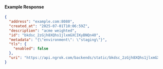 <!-- Code generated for API Clients. DO NOT EDIT. -->

#### Example Response

```json
{
  "address": "example.com:8080",
  "created_at": "2025-07-01T10:06:59Z",
  "description": "acme weighted",
  "id": "bkdsc_2zGjh8XQhs1jlxmGXCIKyBNQn40",
  "metadata": "{\"environment\": \"staging\"}",
  "tls": {
    "enabled": false
  },
  "uri": "https://api.ngrok.com/backends/static/bkdsc_2zGjh8XQhs1jlxmGXCIKyBNQn40"
}
```
